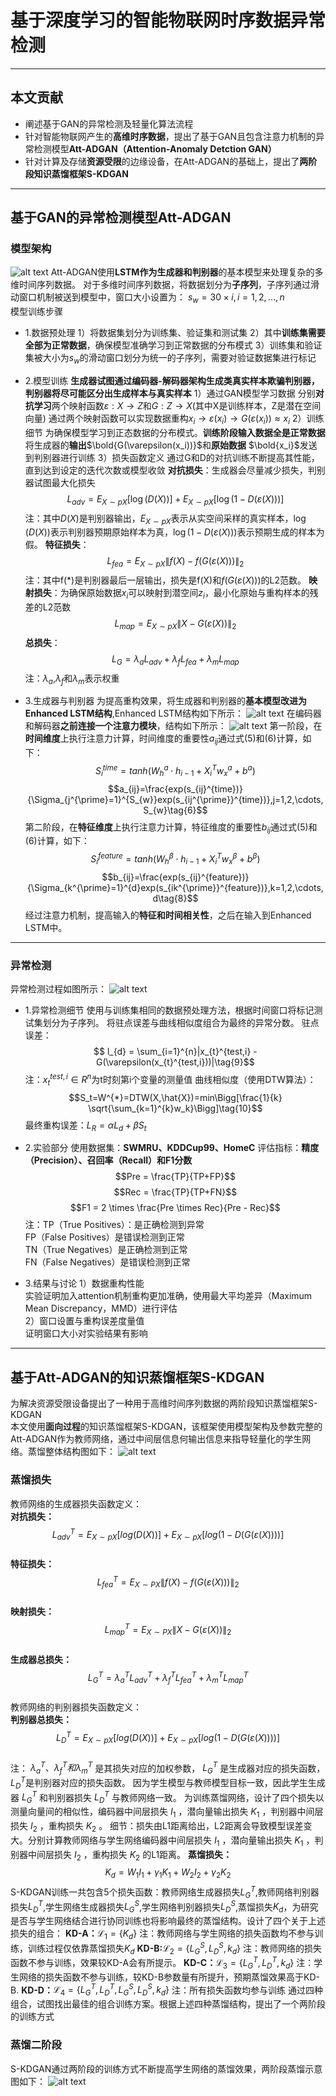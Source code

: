 # 基于深度学习的智能物联网时序数据异常检测
***
## 本文贡献
- 阐述基于GAN的异常检测及轻量化算法流程
- 针对智能物联网产生的**高维时序数据**，提出了基于GAN且包含注意力机制的异常检测模型**Att-ADGAN（Attention-Anomaly Detction GAN）**
- 针对计算及存储**资源受限**的边缘设备，在Att-ADGAN的基础上，提出了**两阶段知识蒸馏框架S-KDGAN**
***
##  基于GAN的异常检测模型Att-ADGAN
### 模型架构   
![alt text](Att-ADGAN.jpg)
Att-ADGAN使用**LSTM作为生成器和判别器**的基本模型来处理复杂的多维时间序列数据。
对于多维时间序列数据，将数据划分为**子序列**，子序列通过滑动窗口机制被送到模型中，窗口大小设置为：
$s_w = 30\times i,i=1,2,\dots,n$   
模型训练步骤
- 1.数据预处理
1）将数据集划分为训练集、验证集和测试集
2）其中**训练集需要全部为正常数据**，确保模型准确学习到正常数据的分布模式
3）训练集和验证集被大小为$s_w$的滑动窗口划分为统一的子序列，需要对验证数据集进行标记

- 2.模型训练
**生成器试图通过编码器-解码器架构生成类真实样本欺骗判别器，判别器将尽可能区分出生成样本与真实样本**
1）通过GAN模型学习数据
分别**对抗学习**两个映射函数$\varepsilon : X \rightarrow Z$和$G : Z \rightarrow X$(其中X是训练样本，Z是潜在空间向量)
通过两个映射函数可以实现数据重构$x_i \rightarrow \varepsilon(x_i) \rightarrow G(\varepsilon(x_i)) \approx x_i$
2）训练细节
为确保模型学习到正态数据的分布模式。**训练阶段输入数据全是正常数据**
将生成器的**输出**$\bold{G(\varepsilon(x_i))}$和**原始数据** $\bold{x_i}$发送到判别器进行训练
3）损失函数定义
通过G和D的对抗训练不断提高其性能，直到达到设定的迭代次数或模型收敛
**对抗损失**：生成器会尽量减少损失，判别器试图最大化损失
$$L_{adv} = E_{X\sim pX}[\log(D(X))]+E_{X\sim pX}[\log(1-D(\varepsilon(X)))] \tag{1}$$
注：其中$D(X)$是判别器输出，$E_{X \sim pX}$表示从实空间采样的真实样本，$\log(D(X))$表示判别器预期原始样本为真，$\log(1-D(\varepsilon(X)))$表示预期生成的样本为假。
**特征损失**：
$$L_{fea} =  E_{X\sim pX} \|f(X) - f(G(\varepsilon(X)))\|_{2} \tag{2}$$
注：其中f(*)是判别器最后一层输出，损失是f(X)和$f(G(\varepsilon(X)))$的L2范数。
**映射损失**：为确保原始数据$x_{i}$可以映射到潜空间$z_{i}$，最小化原始与重构样本的残差的L2范数
$$L_{map} = E_{X \sim pX}\| X - G(\varepsilon(X)) \|_{2} \tag{3}$$
**总损失**：
$$L_{G} = \lambda_{a}L_{adv} + \lambda_{f}L_{fea} + \lambda_{m}L_{map} \tag{4}$$
注：$\lambda_{a}$,$\lambda_{f}$和$\lambda_{m}$表示权重

- 3.生成器与判别器
  为提高重构效果，将生成器和判别器的**基本模型改进为Enhanced LSTM结构**,Enhanced LSTM结构如下所示：
![alt text](Enhanced_LSTM.png)
在编码器和解码器**之前连接一个注意力模块**，结构如下所示：
![alt text](encode_and_decode.png)
第一阶段，在**时间维度**上执行注意力计算，时间维度的重要性$a_{ij}$通过式(5)和(6)计算，如下：
$$S_{i}^{time}=tanh(W_{h}^{a}\cdot h_{i-1}+X_{i}^{T}w_{x}^{a}+b^{a})\tag{5}$$
$$a_{ij}=\frac{exp(s_{ij}^{time})}{\Sigma_{j^{\prime}=1}^{S_{w}}exp(s_{ij^{\prime}}^{time})},j=1,2,\cdots,S_{w}\tag{6}$$
第二阶段，在**特征维度**上执行注意力计算，特征维度的重要性$b_{ij}$通过式(5)和(6)计算，如下：
$$S_{i}^{feature}=tanh(W_{h}^{\beta}\cdot h_{i-1}+X_{i}^{T}w_{x}^{\beta}+b^{\beta})\tag{7}$$
$$b_{ij}=\frac{exp(s_{ij}^{feature})}{\Sigma_{k^{\prime}=1}^{d}exp(s_{ik^{\prime}}^{feature})},k=1,2,\cdots,d\tag{8}$$
经过注意力机制，提高输入的**特征和时间相关性**，之后在输入到Enhanced LSTM中。
***
### 异常检测
异常检测过程如图所示：
![alt text](anomaly_detection.png)
- 1.异常检测细节
使用与训练集相同的数据预处理方法，根据时间窗口将标记测试集划分为子序列。
将驻点误差与曲线相似度组合为最终的异常分数。
驻点误差：
$$ l_{d} = \sum_{i=1}^{n}|x_{t}^{test,i} - G(\varepsilon(x_{t}^{test,i}))|\tag{9}$$
注：$x_{t}^{test,i} \in R^{n}$为t时刻第i个变量的测量值
曲线相似度（使用DTW算法）：
$$S_t=W^{*}=DTW(X,\hat{X})=min\Bigg[\frac{1}{k} \sqrt{\sum_{k=1}^{k}w_k}\Bigg]\tag{10}$$
最终重构误差：$L_R=\alpha L_d + \beta S_t$
- 2.实验部分
  使用数据集：**SWMRU、KDDCup99、HomeC**
  评估指标：**精度（Precision）、召回率（Recall）和F1分数**
  $$Pre = \frac{TP}{TP+FP}$$
  $$Rec = \frac{TP}{TP+FN}$$
  $$F1 = 2 \times \frac{Pre \times Rec}{Pre - Rec}$$
  注：TP（True Positives）：是正确检测到异常  
  FP（False Positives）是错误检测到正常  
  TN（True Negatives）是正确检测到正常  
  FN（False Negatives）是错误检测到正常  

- 3.结果与讨论
1）数据重构性能  
实验证明加入attention机制重构更加准确，使用最大平均差异（Maximum Mean Discrepancy，MMD）进行评估   
2）窗口设置与重构误差度量值   
证明窗口大小对实验结果有影响   

***
## 基于Att-ADGAN的知识蒸馏框架S-KDGAN 
为解决资源受限设备提出了一种用于高维时间序列数据的两阶段知识蒸馏框架S-KDGAN  
本文使用**面向过程**的知识蒸馏框架S-KDGAN，该框架使用模型架构及参数完整的Att-ADGAN作为教师网络，通过中间层信息何输出信息来指导轻量化的学生网络。蒸馏整体结构图如下：
![alt text](S-KDGAN.png)     
### 蒸馏损失     
教师网络的生成器损失函数定义：     
**对抗损失：**       
$$L_{adv}^{T} = E_{X \sim pX}\big[ log(D(X)) \big] + E_{X \sim pX}\big[ log(1-D(G(\varepsilon(X)))) \big] \tag{4-1}$$      
**特征损失：**      
$$L_{fea}^{T} = E_{X \sim PX} \|f(X) - f(G(\varepsilon(X)))\|_{2} \tag{4-2}$$     
**映射损失：**      
$$L_{map}^{T} = E_{X \sim PX} \| X - G(\varepsilon(X)) \|_{2} \tag{4-3}$$      
**生成器总损失：**     
$$L_{G}^{T} =\lambda_{a}^{T}L_{adv}^{T} + \lambda_{f}^{T}L_{fea}^{T} +\lambda_{m}^{T}L_{map}^{T}   \tag{4-4}$$  
教师网络的判别器损失函数定义：    
**判别器总损失：**       
$$L_{D}^{T} = E_{X \sim pX}\big[ log(D(X)) \big] + E_{X \sim pX}\big[ log(1-D(G(\varepsilon(X)))) \big] \tag{4-5}$$      
注： $\lambda_{a}^{T} 、 \lambda_{f}^{T} 和 \lambda_{m}^{T}$ 是其损失对应的加权参数， $L_{G}^{T}$ 是生成器对应的损失函数，$L_{D}^{T}$是判别器对应的损失函数。
因为学生模型与教师模型目标一致，因此学生生成器 $L_{G}^{T}$ 和判别器损失 $L_{D}^{T}$ 与教师网络一致。
为训练蒸馏网络，设计了四个损失以测量向量间的相似性，编码器中间层损失 $I_1$ ，潜向量输出损失 $K_1$ ，判别器中间层损失 $I_2$ ，重构损失 $K_2$ 。
细节：损失由L1距离给出，L2距离会导致模型误差变大。分别计算教师网络与学生网络编码器中间层损失 $I_1$ ，潜向量输出损失 $K_1$ ，判别器中间层损失 $I_2$ ，重构损失 $K_2$ 的L1距离。
**蒸馏损失：**
$$K_d = W_1I_1 + \gamma_1K_1 + W_2I_2 + \gamma_2K_2 \tag{4-6}$$
S-KDGAN训练一共包含5个损失函数：教师网络生成器损失$L_G^T$,教师网络判别器损失$L_D^T$,学生网络生成器损失$L_G^S$,学生网络判别器损失$L_D^S$,蒸馏损失$K_d$，为研究是否与学生网络结合进行协同训练也将影响最终的蒸馏结构。设计了四个关于上述损失的组合：
**KD-A：**$\mathcal{L_1} = \{ K_d\}$
注：教师网络与学生网络的损失函数均不参与训练，训练过程仅依靠蒸馏损失$K_d$
**KD-B:**$\mathcal{L}_2=\{L_G^S,L_D^S,k_d\}$
注：教师网络的损失函数不参与训练，效果较KD-A会有所提示。
**KD-C：**$\mathcal{L}_3=\{L_G^T,L_D^T,k_d\}$
注：学生网络的损失函数不参与训练，较KD-B参数量有所提升，预期蒸馏效果高于KD-B.
**KD-D：**$\mathcal{L_4} = \{L_G^T,L_D^T,L_G^S,L_D^S,k_d\}$
注：所有损失函数均参与训练
通过四种组合，试图找出最佳的组合训练方案。根据上述四种蒸馏结构，提出了一个两阶段的训练方式
### 蒸馏二阶段
S-KDGAN通过两阶段的训练方式不断提高学生网络的蒸馏效果，两阶段蒸馏示意图如下：
![alt text](two-stage-mode.png)


